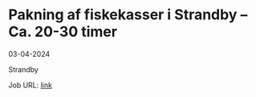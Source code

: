 # Pakning af fiskekasser i Strandby – Ca. 20-30 timer
03-04-2024



Strandby

Job URL: [link](https://www.jobindex.dk/jobannonce/r12400192/pakning-af-fiskekasser-i-strandby-ca-20-30-timer)



